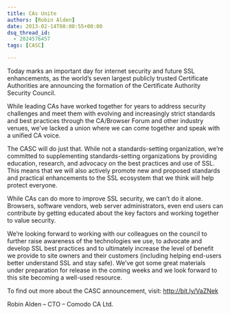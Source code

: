 ```yaml
---
title: CAs Unite
authors: [Robin Alden]
date: 2013-02-14T08:00:55+00:00
dsq_thread_id:
  - 2024576457
tags: [CASC]

---
```

Today marks an important day for internet security and future SSL enhancements, as the world&rsquo;s seven largest publicly trusted Certificate Authorities are announcing the formation of the Certificate Authority Security Council.

While leading CAs have worked together for years to address security challenges and meet them with evolving and increasingly strict standards and best practices through the CA/Browser Forum and other industry venues, we&rsquo;ve lacked a union where we can come together and speak with a unified CA voice.

The CASC will do just that. While not a standards-setting organization, we&rsquo;re committed to supplementing standards-setting organizations by providing education, research, and advocacy on the best practices and use of SSL. This means that we will also actively promote new and proposed standards and practical enhancements to the SSL ecosystem that we think will help protect everyone.

While CAs can do more to improve SSL security, we can&rsquo;t do it alone. Browsers, software vendors, web server administrators, even end users can contribute by getting educated about the key factors and working together to value security.

We&rsquo;re looking forward to working with our colleagues on the council to further raise awareness of the technologies we use, to advocate and develop SSL best practices and to ultimately increase the level of benefit we provide to site owners and their customers (including helping end-users better understand SSL and stay safe). We&rsquo;ve got some great materials under preparation for release in the coming weeks and we look forward to this site becoming a well-used resource.

To find out more about the CASC announcement, visit: <http://bit.ly/VaZNek>

Robin Alden &ndash; CTO &ndash; Comodo CA Ltd.